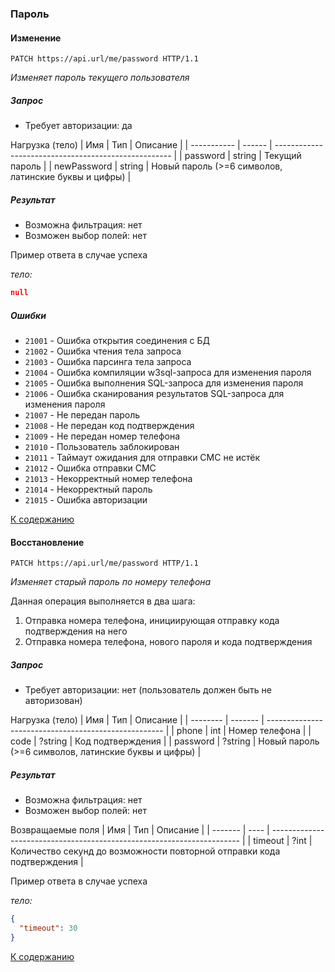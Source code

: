 ### Пароль

#### Изменение

```http
PATCH https://api.url/me/password HTTP/1.1
```

*Изменяет пароль текущего пользователя*

##### Запрос

- Требует авторизации: да

Нагрузка (тело)
| Имя         | Тип    | Описание                                             |
| ----------- | ------ | ---------------------------------------------------- |
| password    | string | Текущий пароль                                       |
| newPassword | string | Новый пароль (>=6 символов, латинские буквы и цифры) |

##### Результат

- Возможна фильтрация: нет
- Возможен выбор полей: нет

Пример ответа в случае успеха

*тело:*
```json
null
```

##### Ошибки
- `21001` - Ошибка открытия соединения с БД
- `21002` - Ошибка чтения тела запроса
- `21003` - Ошибка парсинга тела запроса
- `21004` - Ошибка компиляции w3sql-запроса для изменения пароля
- `21005` - Ошибка выполнения SQL-запроса для изменения пароля
- `21006` - Ошибка сканирования результатов SQL-запроса для изменения пароля
- `21007` - Не передан пароль
- `21008` - Не передан код подтверждения
- `21009` - Не передан номер телефона
- `21010` - Пользователь заблокирован
- `21011` - Таймаут ожидания для отправки СМС не истёк
- `21012` - Ошибка отправки СМС
- `21013` - Некорректный номер телефона
- `21014` - Некорректный пароль
- `21015` - Ошибка авторизации

[К содержанию](#содержание)


#### Восстановление

```http
PATCH https://api.url/me/password HTTP/1.1
```

*Изменяет старый пароль по номеру телефона*

Данная операция выполняется в два шага:
1. Отправка номера телефона, инициирующая отправку кода подтверждения на него
2. Отправка номера телефона, нового пароля и кода подтверждения

##### Запрос

- Требует авторизации: нет (пользователь должен быть не авторизован)

Нагрузка (тело)
| Имя      | Тип     | Описание                                             |
| -------- | ------- | ---------------------------------------------------- |
| phone    | int     | Номер телефона                                       |
| code     | ?string | Код подтверждения                                    |
| password | ?string | Новый пароль (>=6 символов, латинские буквы и цифры) |

##### Результат

- Возможна фильтрация: нет
- Возможен выбор полей: нет

Возвращаемые поля
| Имя     | Тип  | Описание                                                               |
| ------- | ---- | ---------------------------------------------------------------------- |
| timeout | ?int | Количество секунд до возможности повторной отправки кода подтверждения |

Пример ответа в случае успеха

*тело:*
```json
{
  "timeout": 30
}
```

[К содержанию](#содержание)
